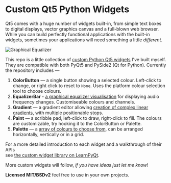 # Custom Qt5 Python Widgets

Qt5 comes with a huge number of widgets built-in, from simple text boxes to digital displays, vector graphics canvas and a full-blown web browser. While you can build perfectly functional applications with the built-in widgets, sometimes your applications will need something a little *different*.

![Graphical Equalizer](https://i.imgur.com/0F2ZgqE.gif)

This repo is a little collection of [custom Python Qt5 widgets](https://www.learnpyqt.com/widgets/) I've built myself. They are compatible with both PyQt5 and PySide2 (Qt for Python). Currently the repository includes —

1. **ColorButton** — a single button showing a selected colour. Left-click to change, or right click to reset to `None`. Uses the platform colour selection tool to choose colours.
2. **EqualizerBar** - [a graphical equalizer visualisation](https://www.learnpyqt.com/widgets/equalizerbar/) for displaying audio frequency changes. Customiseable colours and channels.
3. **Gradient** — a gradient editor allowing [creation of complex linear gradients](https://www.learnpyqt.com/widgets/gradient/), with multiple positionable stops.
4. **Paint** — a scribble pad, left-click to draw, right-click to fill. The colours are customizable, try hooking it to the ColorButton or Palette.
5. **Palette** — a [array of colours to choose from](https://www.learnpyqt.com/widgets/palette/), can be arranged horizontally, vertically or in a grid.

For a more detailed introduction to each widget and a walkthrough of their APIs  
see [the custom widget library on LearnPyQt](https://www.learnpyqt.com/widgets/). 

More custom widgets will follow, *if you have ideas just let me know!*

**Licensed MIT/BSDv2** feel free to use in your own projects.